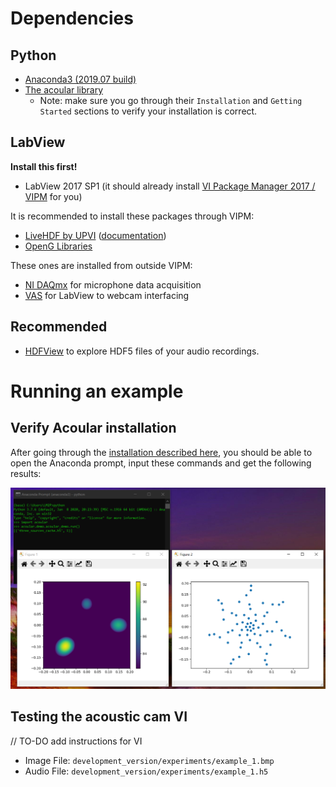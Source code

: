 # Dependencies

## Python
- [Anaconda3 (2019.07 build)](https://repo.anaconda.com/archive/Anaconda3-2019.07-Windows-x86_64.exe)
- [The acoular library](http://www.acoular.org/)
  - Note: make sure you go through their `Installation` and `Getting Started` sections to verify your installation is correct.

## LabView 
**Install this first!**
- LabView 2017 SP1 (it should already install [VI Package Manager 2017 / VIPM](https://www.vipm.io/download/) for you)  

It is recommended to install these packages through VIPM:
- [LiveHDF by UPVI](http://www.ni.com/gate/gb/GB_EVALTLKTLIVEHDF5/US) ([documentation](http://www.upvi.net/main/index.php/products/lvhdf5))
- [OpenG Libraries](https://www.ni.com/gate/gb/GB_EVALTLKTOPENG/US)

These ones are installed from outside VIPM:
- [NI DAQmx](https://www.ni.com/en-us/support/downloads/drivers/download.ni-daqmx.html#348669) for microphone data acquisition
- [VAS](https://www.ni.com/en-us/support/downloads/drivers/download.vision-acquisition-software.html#367318) for LabView to webcam interfacing

## Recommended
- [HDFView](https://www.hdfgroup.org/downloads/hdfview/) to explore HDF5 files of your audio recordings.

# Running an example

## Verify Acoular installation
After going through the [installation described here](http://www.acoular.org/install/index.html), you should be able to open the Anaconda prompt, input these commands and get the following results:

![acoular_example](./acoular_test.PNG)

## Testing the acoustic cam VI

// TO-DO add instructions for VI

- Image File: `development_version/experiments/example_1.bmp`
- Audio File: `development_version/experiments/example_1.h5`
